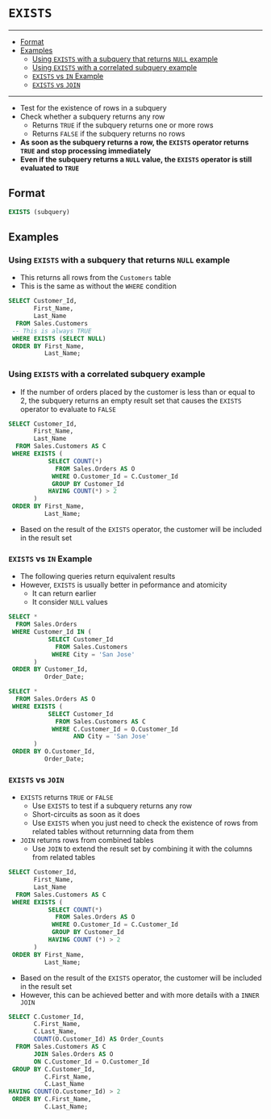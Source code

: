 # `EXISTS`

---

- [Format](#format)
- [Examples](#examples)
  - [Using `EXISTS` with a subquery that returns `NULL` example](#using-exists-with-a-subquery-that-returns-null-example)
  - [Using `EXISTS` with a correlated subquery example](#using-exists-with-a-correlated-subquery-example)
  - [`EXISTS` vs `IN` Example](#exists-vs-in-example)
  - [`EXISTS` vs `JOIN`](#exists-vs-join)

---

- Test for the existence of rows in a subquery
- Check whether a subquery returns any row
  - Returns `TRUE` if the subquery returns one or more rows
  - Returns `FALSE` if the subquery returns no rows
- **As soon as the subquery returns a row, the `EXISTS` operator returns `TRUE` and stop processing immediately**
- **Even if the subquery returns a `NULL` value, the `EXISTS` operator is still evaluated to `TRUE`**

## Format

```sql
EXISTS (subquery)
```

## Examples

### Using `EXISTS` with a subquery that returns `NULL` example

- This returns all rows from the `Customers` table
- This is the same as without the `WHERE` condition

```sql
SELECT Customer_Id,
       First_Name,
       Last_Name
  FROM Sales.Customers
 -- This is always TRUE
 WHERE EXISTS (SELECT NULL)
 ORDER BY First_Name,
          Last_Name;
```

### Using `EXISTS` with a correlated subquery example

- If the number of orders placed by the customer is less than or equal to 2, the subquery returns an empty result set that causes the `EXISTS` operator to evaluate to `FALSE`

```sql
SELECT Customer_Id,
       First_Name,
       Last_Name
  FROM Sales.Customers AS C
 WHERE EXISTS (
           SELECT COUNT(*)
             FROM Sales.Orders AS O
            WHERE O.Customer_Id = C.Customer_Id
            GROUP BY Customer_Id
           HAVING COUNT(*) > 2
       )
 ORDER BY First_Name,
          Last_Name;
```

- Based on the result of the `EXISTS` operator, the customer will be included in the result set

### `EXISTS` vs `IN` Example

- The following queries return equivalent results
- However, `EXISTS` is usually better in peformance and atomicity
  - It can return earlier
  - It consider `NULL` values

```sql
SELECT *
  FROM Sales.Orders
 WHERE Customer_Id IN (
           SELECT Customer_Id
             FROM Sales.Customers
            WHERE City = 'San Jose'
       )
 ORDER BY Customer_Id,
          Order_Date;
```

```sql
SELECT *
  FROM Sales.Orders AS O
 WHERE EXISTS (
           SELECT Customer_Id
             FROM Sales.Customers AS C
            WHERE C.Customer_Id = O.Customer_Id
                  AND City = 'San Jose'
       )
 ORDER BY O.Customer_Id,
          Order_Date;
```

### `EXISTS` vs `JOIN`

- `EXISTS` returns `TRUE` or `FALSE`
  - Use `EXISTS` to test if a subquery returns any row
  - Short-circuits as soon as it does
  - Use `EXISTS` when you just need to check the existence of rows from related tables without returnning data from them
- `JOIN` returns rows from combined tables
  - Use `JOIN` to extend the result set by combining it with the columns from related tables

```sql
SELECT Customer_Id,
       First_Name,
       Last_Name
  FROM Sales.Customers AS C
 WHERE EXISTS (
           SELECT COUNT(*)
             FROM Sales.Orders AS O
            WHERE O.Customer_Id = C.Customer_Id
            GROUP BY Customer_Id
           HAVING COUNT (*) > 2
       )
 ORDER BY First_Name,
          Last_Name;
```

- Based on the result of the `EXISTS` operator, the customer will be included in the result set
- However, this can be achieved better and with more details with a `INNER JOIN`

```sql
SELECT C.Customer_Id,
       C.First_Name,
       C.Last_Name,
       COUNT(O.Customer_Id) AS Order_Counts
  FROM Sales.Customers AS C
       JOIN Sales.Orders AS O
       ON C.Customer_Id = O.Customer_Id
 GROUP BY C.Customer_Id,
          C.First_Name,
          C.Last_Name
HAVING COUNT(O.Customer_Id) > 2
 ORDER BY C.First_Name,
          C.Last_Name;
```
